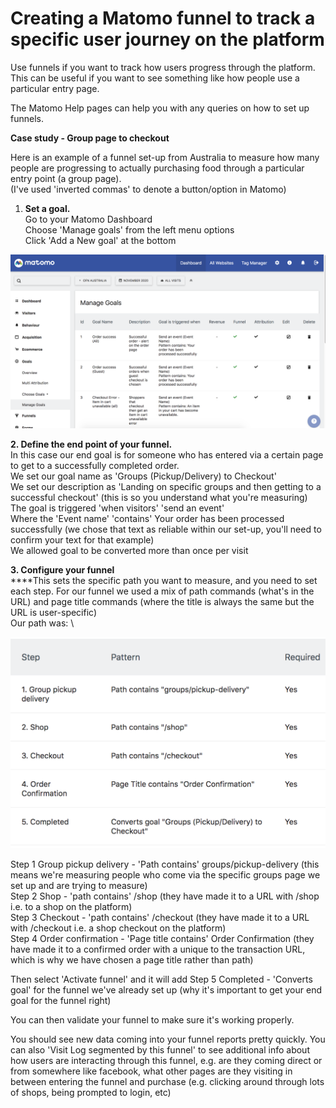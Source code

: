 # Creating a Matomo funnel to track a specific user journey on the platform

Use funnels if you want to track how users progress through the platform. This can be useful if you want to see something like how people use a particular entry page.

The Matomo Help pages can help you with any queries on how to set up funnels.

**Case study - Group page to checkout**

Here is an example of a funnel set-up from Australia to measure how many people are progressing to actually purchasing food through a particular entry point (a group page).\
(I've used 'inverted commas' to denote a button/option in Matomo)

1. **Set a goal.** \
   Go to your Matomo Dashboard\
   Choose 'Manage goals' from the left menu options\
   Click 'Add a New goal' at the bottom

![](<../.gitbook/assets/image (7).png>)

**2. Define the end point of your funnel.**\
In this case our end goal is for someone who has entered via a certain page to get to a successfully completed order. \
We set our goal name as 'Groups (Pickup/Delivery) to Checkout'\
We set our description as 'Landing on specific groups and then getting to a successful checkout' (this is so you understand what you're measuring) \
The goal is triggered 'when visitors' 'send an event'\
Where the 'Event name' 'contains' Your order has been processed successfully (we chose that text as reliable within our set-up, you'll need to confirm your text for that example)\
We allowed goal to be converted more than once per visit

**3. Configure your funnel**\
****This sets the specific path you want to measure, and you need to set each step. For our funnel we used a mix of path commands (what's in the URL) and page title commands (where the title is always the same but the URL is user-specific)\
Our path was: \


![](<../.gitbook/assets/image (8).png>)

Step 1 Group pickup delivery - 'Path contains' groups/pickup-delivery (this means we're measuring people who come via the specific groups page we set up and are trying to measure)\
Step 2 Shop - 'path contains' /shop (they have made it to a URL with /shop i.e. to a shop on the platform)\
Step 3 Checkout - 'path contains' /checkout (they have made it to a URL with /checkout i.e. a shop checkout on the platform)\
Step 4 Order confirmation - 'Page title contains' Order Confirmation (they have made it to a confirmed order with a unique to the transaction URL, which is why we have chosen a page title rather than path)

Then select 'Activate funnel' and it will add Step 5 Completed - 'Converts goal' for the funnel we've already set up (why it's important to get your end goal for the funnel right)

You can then validate your funnel to make sure it's working properly.&#x20;

You should see new data coming into your funnel reports pretty quickly. You can also 'Visit Log segmented by this funnel' to see additional info about how users are interacting through this funnel, e.g. are they coming direct or from somewhere like facebook, what other pages are they visiting in between entering the funnel and purchase (e.g. clicking around through lots of shops, being prompted to login, etc)

